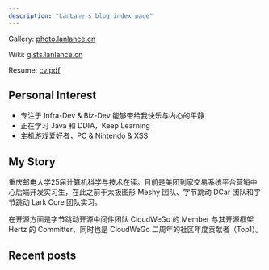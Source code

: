 ```yaml
---
description: "LanLane's blog index page"
---
```


Gallery: [photo.lanlance.cn](https://photo.lanlance.cn/)

Wiki: [gists.lanlance.cn](https://gists.lanlance.cn/)

Resume: [cv.pdf](https://lanlance.cn/cv.pdf)

## Personal Interest
- 专注于 Infra-Dev & Biz-Dev 能够带给我快乐与内心的平静
- 正在学习 Java 和 DDIA，Keep Learning
- 主机游戏爱好者，PC & Nintendo & XSS
## My Story
重庆邮电大学25届计算机科学与技术在读。目前是美团到家交易系统平台营销中心后端开发实习生，在此之前于太极图形 Meshy 团队、字节跳动 DCar 团队和字节跳动 Lark Core 团队实习。

在开源方面是字节跳动开源中间件团队 CloudWeGo 的 Member 与其开源框架 Hertz 的 Committer，同时也是 CloudWeGo 二周年的社区年度贡献者（Top1）。
## Recent posts

